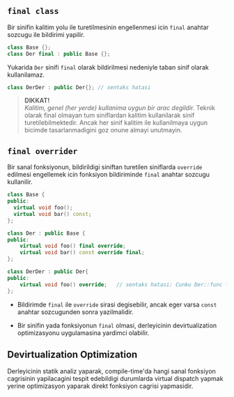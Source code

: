 ## `final class`
Bir sinifin kalitim yolu ile turetilmesinin engellenmesi icin `final` anahtar sozcugu ile bildirimi yapilir.

```C++
class Base {};
class Der final : public Base {};
```
Yukarida `Der` sinifi `final` olarak bildirilmesi nedeniyle taban sinif olarak kullanilamaz.
```C++
class DerDer : public Der{}; // sentaks hatasi
```

> **DIKKAT!**  
> *Kalitim, genel (her yerde) kullanima uygun bir arac degildir.*
> Teknik olarak final olmayan tum siniflardan kalitim kullanilarak sinif  turetilebilmektedir. Ancak her sinif kalitim ile kullanilmaya uygun bicimde tasarlanmadigini goz onune almayi unutmayin. 

## `final overrider`
Bir sanal fonksiyonun, bildirildigi siniftan turetilen siniflarda `override` edilmesi engellemek icin fonksiyon bildiriminde `final` anahtar sozcugu kullanilir.

```C++
class Base {
public:
  virtual void foo();
  virtual void bar() const;
};

class Der : public Base {
public:
    virtual void foo() final override;
    virtual void bar() const override final;
};

class DerDer : public Der{
public:
    virtual void foo() override;   // sentaks hatasi: Cunku Der::func final
};
```

* Bildirimde `final` ile `override` sirasi degisebilir, ancak eger varsa `const` anahtar sozcugunden sonra yazilmalidir.

* Bir sinifin yada fonksiyonun `final` olmasi, derleyicinin devirtualization optimizasyonu uygulamasina yardimci olabilir.

## Devirtualization Optimization
Derleyicinin statik analiz yaparak, compile-time'da hangi sanal fonksiyon cagrisinin yapilacagini tespit edebildigi durumlarda virtual dispatch yapmak yerine optimizasyon yaparak direkt fonksiyon cagrisi yapmasidir.
